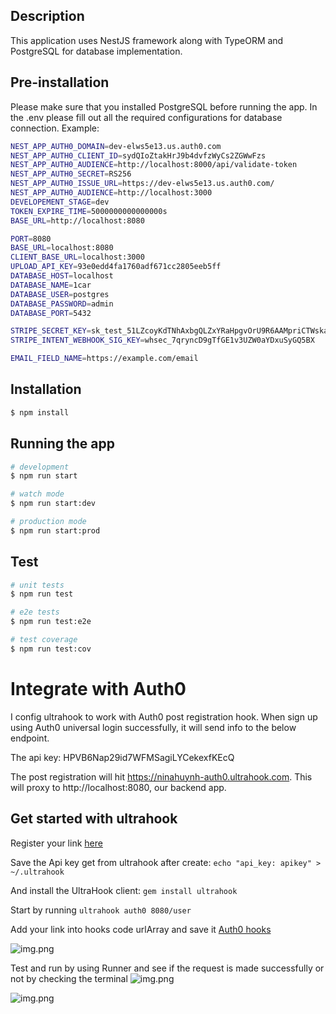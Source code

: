 ## Description

This application uses NestJS framework along with TypeORM and PostgreSQL for database implementation.

## Pre-installation
Please make sure that you installed PostgreSQL before running the app. In the .env please fill out all the required configurations for database connection.
Example:

```bash
NEST_APP_AUTH0_DOMAIN=dev-elws5e13.us.auth0.com
NEST_APP_AUTH0_CLIENT_ID=sydQIoZtakHrJ9b4dvfzWyCs2ZGWwFzs
NEST_APP_AUTH0_AUDIENCE=http://localhost:8000/api/validate-token
NEST_APP_AUTH0_SECRET=RS256
NEST_APP_AUTH0_ISSUE_URL=https://dev-elws5e13.us.auth0.com/
NEST_APP_AUTH0_AUDIENCE=http://localhost:3000
DEVELOPEMENT_STAGE=dev
TOKEN_EXPIRE_TIME=5000000000000000s
BASE_URL=http://localhost:8080

PORT=8080
BASE_URL=localhost:8080
CLIENT_BASE_URL=localhost:3000
UPLOAD_API_KEY=93e0edd4fa1760adf671cc2805eeb5ff
DATABASE_HOST=localhost
DATABASE_NAME=1car
DATABASE_USER=postgres
DATABASE_PASSWORD=admin
DATABASE_PORT=5432

STRIPE_SECRET_KEY=sk_test_51LZcoyKdTNhAxbgQLZxYRaHpgvOrU9R6AAMpriCTWskay8zV0JNSbVqDKrOFDNf4onQZNxdsL6B7fUHjwsUijUnH00bYI1i3B1
STRIPE_INTENT_WEBHOOK_SIG_KEY=whsec_7qryncD9gTfGE1v3UZW0aYDxuSyGQ5BX

EMAIL_FIELD_NAME=https://example.com/email
```

## Installation

```bash
$ npm install
```

## Running the app

```bash
# development
$ npm run start

# watch mode
$ npm run start:dev

# production mode
$ npm run start:prod
```

## Test

```bash
# unit tests
$ npm run test

# e2e tests
$ npm run test:e2e

# test coverage
$ npm run test:cov
```

# Integrate with Auth0

I config ultrahook to work with Auth0 post registration hook.
When sign up using Auth0 universal login successfully, it will send info to the below endpoint.

The api key: HPVB6Nap29id7WFMSagiLYCekexfKEcQ

The post registration will hit https://ninahuynh-auth0.ultrahook.com.
This will proxy to http://localhost:8080, our backend app.

## Get started with ultrahook

Register your link [here](https://www.ultrahook.com/register)

Save the Api key get from ultrahook after create:
```echo "api_key: apikey" > ~/.ultrahook```

And install the UltraHook client:
```gem install ultrahook```

Start by running ```ultrahook auth0 8080/user```

Add your link into hooks code urlArray and save
it [Auth0 hooks](https://manage.auth0.com/dashboard/us/dev-elws5e13/hooks)

![img.png](public/img.png)

Test and run by using Runner and see if the request is made successfully or not by checking the terminal
![img.png](public/img2.png)

![img.png](public/img3.png)
